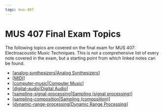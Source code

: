 ```yaml
---
tags: mus-407
---
```


# MUS 407 Final Exam Topics

The following topics are covered on the final exam for MUS 407: Electroacoustic Music Techniques. This is not a comprehensive list of every note covered in the exam, but a starting point from which linked notes can be found.

- [[analog-synthesizers|Analog Synthesizers]]
- [[MIDI]]
- [[computer-music|Computer Music]]
- [[digital-audio|Digital Audio]]
- [[sampling-signal-processing|Sampling (signal processing)]]
- [[sampling-composition|Sampling (composition)]]
- [[dynamic-range-processing|Dynamic Range Processing]]

[//begin]: # "Autogenerated link references for markdown compatibility"
[analog-synthesizers|analog synthesizers]: analog-synthesizers "Analog Synthesizers"
[midi]: midi "MIDI"
[computer-music|computer music]: computer-music "Computer Music"
[digital-audio|digital audio]: digital-audio "Digital Audio"
[sampling-signal-processing|sampling (signal processing)]: sampling-signal-processing "Sampling (Signal Processing)"
[sampling-composition|sampling (composition)]: sampling-composition "Sampling (composition)"
[dynamic-range-processing|dynamic range processing]: dynamic-range-processing "Dynamic Range Processing"
[//end]: # "Autogenerated link references"
